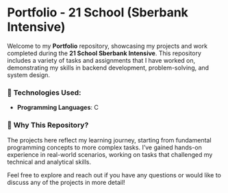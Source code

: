 # Portfolio - 21 School (Sberbank Intensive)

Welcome to my **Portfolio** repository, showcasing my projects and work completed during the **21 School Sberbank Intensive**. This repository includes a variety of tasks and assignments that I have worked on, demonstrating my skills in backend development, problem-solving, and system design.

### 🚀 **Technologies Used:**
- **Programming Languages**: C
### 💬 **Why This Repository?**
The projects here reflect my learning journey, starting from fundamental programming concepts to more complex tasks. I’ve gained hands-on experience in real-world scenarios, working on tasks that challenged my technical and analytical skills.

Feel free to explore and reach out if you have any questions or would like to discuss any of the projects in more detail!

